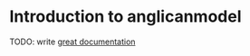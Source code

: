 # Introduction to anglicanmodel

TODO: write [great documentation](http://jacobian.org/writing/what-to-write/)
